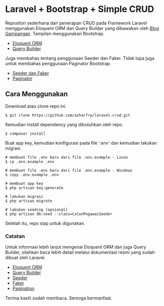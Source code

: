 # Laravel + Bootstrap + Simple CRUD

Repositori sederhana dari penerapan CRUD pada Framework Laravel menggunakan Eloquent ORM dan Query Builder yang dibawakan oleh [Blog Gampangan](http://www.gampangan.com). Tampilan menggunakan Bootstrap.

- [Eloquent ORM](https://www.gampangan.com/belajar-laravel-proses-crud-menggunakan-eloquent-orm)
- [Query Builder](https://www.gampangan.com/belajar-laravel-proses-crud-menggunakan-query-builder)

Juga membahas tentang penggunaan Seeder dan Faker. Tidak lupa juga untuk membahas penggunaan Paginator Bootstrap.

- [Seeder dan Faker](https://www.gampangan.com/belajar-laravel-mengenal-seeding-dan-faker)
- [Paginator](https://www.gampangan.com/belajar-laravel-membuat-pagination)

## Cara Menggunakan

Download atau clone repo ini.
```shell
$ git clone https://github.com/azharfrp/laravel-crud.git
```

Kemudian install dependency yang dibutuhkan oleh repo.
```shell
$ composer install
```

Buat app key, kemudian konfigurasi pada file '.env' dan kemudian lakukan migrasi.
```shell
# membuat file .env baru dari file .env.example - Linux
$ cp .env.example .env

# membuat file .env baru dari file .env.example - Windows
$ copy .env.example .env

# membuat app key
$ php artisan key:generate

# lakukan migrasi
$ php artisan migrate

# lakukan seeding (opsional)
$ php artisan db:seed --class=CalonPegawaiSeeder
```

Setelah itu, repo siap untuk digunakan.

### Catatan

Untuk informasi lebih lanjut mengenai Eloquent ORM dan juga Query Builder, silahkan baca lebih detail melalui dokumentasi resmi yang sudah dibuat oleh Laravel.

- [Eloquent ORM](https://laravel.com/docs/8.x/eloquent)
- [Query Builder](https://laravel.com/docs/8.x/queries)
- [Seeder](https://laravel.com/docs/8.x/seeding)
- [Faker](https://github.com/fzaninotto/Faker)
- [Pagination](https://laravel.com/docs/8.x/pagination)

Terima kasih sudah membaca. Semoga bermanfaat.
